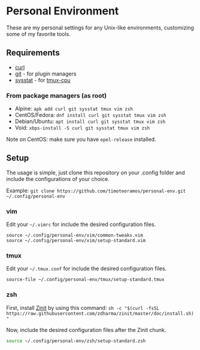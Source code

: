 # Personal Environment

These are my personal settings for any Unix-like environments, customizing some of my favorite tools.

## Requirements

* [curl](https://curl.haxx.se/)
* [git](https://git-scm.com/) - for plugin managers
* [sysstat](https://github.com/sysstat/sysstat) - for [tmux-cpu](https://github.com/tmux-plugins/tmux-cpu)

### From package managers (as root)

* Alpine: `apk add curl git sysstat tmux vim zsh`
* CentOS/Fedora: `dnf install curl git sysstat tmux vim zsh`
* Debian/Ubuntu: `apt install curl git sysstat tmux vim zsh`
* Void: `xbps-install -S curl git sysstat tmux vim zsh`

Note on CentOS: make sure you have `epel-release` installed.

## Setup

The usage is simple, just clone this repository on your .config folder and include the configurations of your choice.

Example: `git clone https://github.com/timoteoramos/personal-env.git ~/.config/personal-env`

### vim

Edit your `~/.vimrc` for include the desired configuration files.

``` vim
source ~/.config/personal-env/vim/common-tweaks.vim
source ~/.config/personal-env/vim/setup-standard.vim
```

### tmux

Edit your `~/.tmux.conf` for include the desired configuration files.

```
source-file ~/.config/personal-env/tmux/setup-standard.tmux
```

### zsh

First, install [Zinit](https://github.com/zdharma/zinit) by using this command: `sh -c "$(curl -fsSL https://raw.githubusercontent.com/zdharma/zinit/master/doc/install.sh)"`

Now, include the desired configuration files after the Zinit chunk.

``` zsh
source ~/.config/personal-env/zsh/setup-standard.zsh
```
